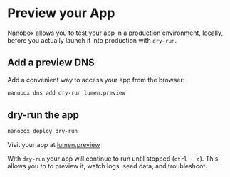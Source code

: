 # Preview your App

Nanobox allows you to test your app in a production environment, locally, before you actually launch it into production with `dry-run`.

## Add a preview DNS
Add a convenient way to access your app from the browser:

```bash
nanobox dns add dry-run lumen.preview
```

## dry-run the app

```bash
nanobox deploy dry-run
```

Visit your app at <a href="http://lumen.preview" target="\_blank">lumen.preview</a>

With `dry-run` your app will continue to run until stopped (`ctrl + c`). This allows you to to preview it, watch logs, seed data, and troubleshoot.
